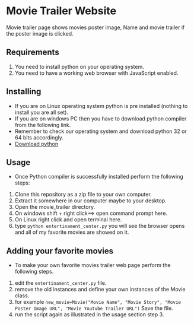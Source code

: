 # Movie Trailer Website

Movie trailer page shows movies poster image, Name and movie trailer if the poster image is clicked.

## Requirements

1.  You need to install python on your operating system.
2. 	You need to have a working web browser with JavaScript enabled.


## Installing

* If you are on Linux operating system python is pre installed (nothing to install you are all set).
* If you are on windows PC then you have to download python compiler from the following link.
* Remember to check our operating system and download python 32 or 64 bits accordingly.
* [Download python](https://www.python.org/downloads/windows/)

## Usage

* Once Python compiler is successfully installed perform the following steps:
1. Clone this repository as a zip file to your own computer.
2. Extract it somewhere in our computer maybe to your desktop.
3. Open the movie_trailer directory.
4. On windows shift + right click==> open command prompt here. 
5. On Linux right click and open terminal here.
6. type `python entertinament_center.py` you will see the browser opens and all of my favorite movies are showed on it.

## Adding your favorite movies

* To make your own favorite movies trailer web page perform the following steps.
1. edit the `entertinament_center.py` file.
2. remove the old instances and define your own instances of the Movie class.
3. for example `new_movie=Movie("Movie Name", "Movie Story", "Movie Poster Image URL", "Movie Youtube Trailer URL")` Save the file.
4. run the script again as illustrated in the usage section step 3.
